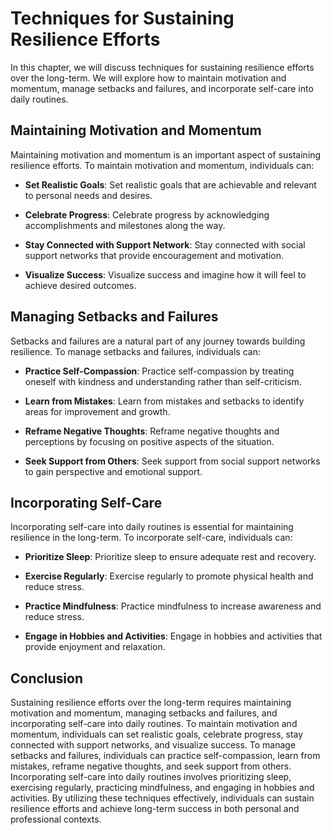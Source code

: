 Techniques for Sustaining Resilience Efforts
=======================================================================================

In this chapter, we will discuss techniques for sustaining resilience efforts over the long-term. We will explore how to maintain motivation and momentum, manage setbacks and failures, and incorporate self-care into daily routines.

Maintaining Motivation and Momentum
-----------------------------------

Maintaining motivation and momentum is an important aspect of sustaining resilience efforts. To maintain motivation and momentum, individuals can:

* **Set Realistic Goals**: Set realistic goals that are achievable and relevant to personal needs and desires.

* **Celebrate Progress**: Celebrate progress by acknowledging accomplishments and milestones along the way.

* **Stay Connected with Support Network**: Stay connected with social support networks that provide encouragement and motivation.

* **Visualize Success**: Visualize success and imagine how it will feel to achieve desired outcomes.

Managing Setbacks and Failures
------------------------------

Setbacks and failures are a natural part of any journey towards building resilience. To manage setbacks and failures, individuals can:

* **Practice Self-Compassion**: Practice self-compassion by treating oneself with kindness and understanding rather than self-criticism.

* **Learn from Mistakes**: Learn from mistakes and setbacks to identify areas for improvement and growth.

* **Reframe Negative Thoughts**: Reframe negative thoughts and perceptions by focusing on positive aspects of the situation.

* **Seek Support from Others**: Seek support from social support networks to gain perspective and emotional support.

Incorporating Self-Care
-----------------------

Incorporating self-care into daily routines is essential for maintaining resilience in the long-term. To incorporate self-care, individuals can:

* **Prioritize Sleep**: Prioritize sleep to ensure adequate rest and recovery.

* **Exercise Regularly**: Exercise regularly to promote physical health and reduce stress.

* **Practice Mindfulness**: Practice mindfulness to increase awareness and reduce stress.

* **Engage in Hobbies and Activities**: Engage in hobbies and activities that provide enjoyment and relaxation.

Conclusion
----------

Sustaining resilience efforts over the long-term requires maintaining motivation and momentum, managing setbacks and failures, and incorporating self-care into daily routines. To maintain motivation and momentum, individuals can set realistic goals, celebrate progress, stay connected with support networks, and visualize success. To manage setbacks and failures, individuals can practice self-compassion, learn from mistakes, reframe negative thoughts, and seek support from others. Incorporating self-care into daily routines involves prioritizing sleep, exercising regularly, practicing mindfulness, and engaging in hobbies and activities. By utilizing these techniques effectively, individuals can sustain resilience efforts and achieve long-term success in both personal and professional contexts.
